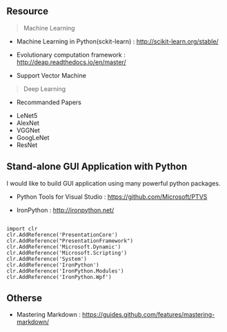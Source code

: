 ## Resource

> Machine Learning

* Machine Learning in Python(sckit-learn) : http://scikit-learn.org/stable/
* Evolutionary computation framework : http://deap.readthedocs.io/en/master/

* Support Vector Machine

> Deep Learning

* Recommanded Papers
 - LeNet5
 - AlexNet
 - VGGNet
 - GoogLeNet
 - ResNet


## Stand-alone GUI Application with Python
I would like to build GUI application using many powerful python packages.
* Python Tools for Visual Studio : https://github.com/Microsoft/PTVS

* IronPython : http://ironpython.net/

~~~~{.python}

import clr
clr.AddReference('PresentationCore')
clr.AddReference("PresentationFramework")
clr.AddReference('Microsoft.Dynamic')
clr.AddReference('Microsoft.Scripting')
clr.AddReference('System')
clr.AddReference('IronPython')
clr.AddReference('IronPython.Modules')
clr.AddReference('IronPython.Wpf')

~~~~


## Otherse
* Mastering Markdown : https://guides.github.com/features/mastering-markdown/
